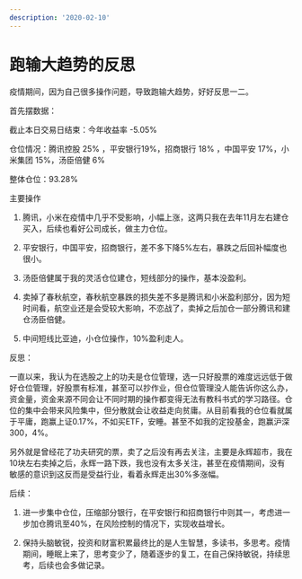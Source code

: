 ```yaml
---
description: '2020-02-10'
---
```


# 跑输大趋势的反思

疫情期间，因为自己很多操作问题，导致跑输大趋势，好好反思一二。

首先摆数据：

截止本日交易日结束：今年收益率 -5.05%

仓位情况：腾讯控股 25% ，平安银行19%，招商银行 18% ，中国平安 17%，小米集团 15%，汤臣倍健 6%

整体仓位：93.28%

主要操作

1. 腾讯，小米在疫情中几乎不受影响，小幅上涨，这两只我在去年11月左右建仓买入，后续也看好公司成长，做主力仓位。

2. 平安银行，中国平安，招商银行，差不多下降5%左右，暴跌之后回补幅度也很小。

3. 汤臣倍健属于我的灵活仓位建仓，短线部分的操作，基本没盈利。

4.  卖掉了春秋航空，春秋航空暴跌的损失差不多是腾讯和小米盈利部分，因为短时间看，航空业还是会受较大影响，不恋战了，卖掉之后加仓一部分腾讯和建仓汤臣倍健。

5. 中间短线比亚迪，小仓位操作，10%盈利走人。

反思：

一直以来，我认为在选股之上的功夫是仓位管理，选一只好股票的难度远远低于做好仓位管理，好股票有标准，甚至可以抄作业，但仓位管理没人能告诉你这么办，资金量，资金来源不同会让不同时期的操作都变得无法有教科书式的学习路径。仓位的集中会带来风险集中，但分散就会让收益走向贫庸。从目前看我的仓位看就属于平庸，跑赢上证0.17%，不如买ETF，安睡。甚至不如我的定投基金，跑赢沪深300，4%。

另外就是曾经花了功夫研究的票，卖了之后没有再去关注，主要是永辉超市，我在10块左右卖掉之后，永辉一路下跌，我也没有太多关注，甚至在疫情期间，没有敏感的意识到这反而是受益行业，看着永辉走出30%多涨幅。

后续：

1. 进一步集中仓位，压缩部分银行，在平安银行和招商银行中则其一，考虑进一步加仓腾讯至40%，在风险控制的情况下，实现收益增长。

2. 保持头脑敏锐，投资和财富积累最终比的是人生智慧，多读书，多思考。疫情期间，睡眠上来了，思考变少了，随着逐步的复工，在自己保持敏锐，持续思考，后续也会多做记录。

